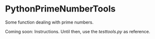 # PythonPrimeNumberTools
Some function dealing with prime numbers.

Coming soon: Instructions.
Until then, use the *testtools.py* as reference.
